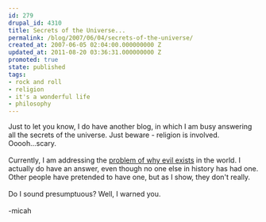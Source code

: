```yaml
---
id: 279
drupal_id: 4310
title: Secrets of the Universe...
permalink: /blog/2007/06/04/secrets-of-the-universe/
created_at: 2007-06-05 02:04:00.000000000 Z
updated_at: 2011-08-20 03:36:31.000000000 Z
promoted: true
state: published
tags:
- rock and roll
- religion
- it's a wonderful life
- philosophy
---
```

Just to let you know, I do have another blog, in which I am busy answering all the secrets of the universe. Just beware - religion is involved. Ooooh...scary.<br /><br />Currently, I am addressing the <a href="http://emergentchristian.blogspot.com/">problem of why evil exists</a> in the world. I actually do have an answer, even though no one else in history has had one. Other people have pretended to have one, but as I show, they don't really.<br /><br />Do I sound presumptuous? Well, I warned you.<br /><br />-micah
